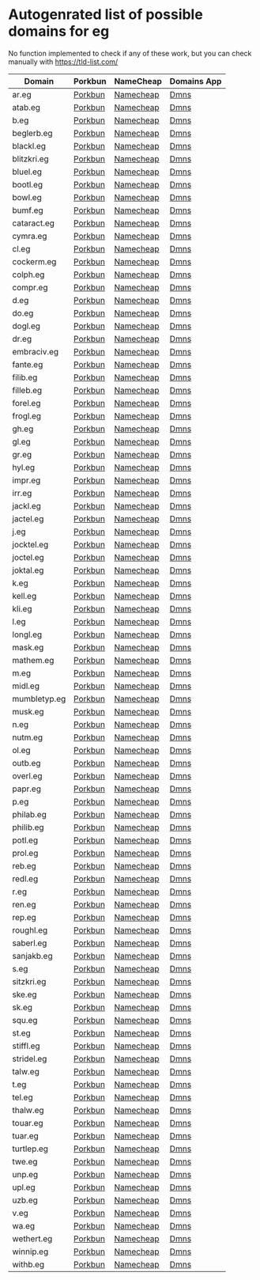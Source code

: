 # Autogenrated list of possible domains for eg

No function implemented to check if any of these work, but you can check manually with https://tld-list.com/

| Domain | Porkbun | NameCheap | Domains App |
|---|---|---|---|
| ar.eg | [Porkbun](https://porkbun.com/checkout/search?prb=e814663da1&tlds=&idnLanguage=&search=search&q=ar.eg) | [Namecheap](https://www.namecheap.com/domains/registration/results/?domain=ar.eg) | [Dmns](https://dmns.app/domains?q=ar.eg) |
| atab.eg | [Porkbun](https://porkbun.com/checkout/search?prb=e814663da1&tlds=&idnLanguage=&search=search&q=atab.eg) | [Namecheap](https://www.namecheap.com/domains/registration/results/?domain=atab.eg) | [Dmns](https://dmns.app/domains?q=atab.eg) |
| b.eg | [Porkbun](https://porkbun.com/checkout/search?prb=e814663da1&tlds=&idnLanguage=&search=search&q=b.eg) | [Namecheap](https://www.namecheap.com/domains/registration/results/?domain=b.eg) | [Dmns](https://dmns.app/domains?q=b.eg) |
| beglerb.eg | [Porkbun](https://porkbun.com/checkout/search?prb=e814663da1&tlds=&idnLanguage=&search=search&q=beglerb.eg) | [Namecheap](https://www.namecheap.com/domains/registration/results/?domain=beglerb.eg) | [Dmns](https://dmns.app/domains?q=beglerb.eg) |
| blackl.eg | [Porkbun](https://porkbun.com/checkout/search?prb=e814663da1&tlds=&idnLanguage=&search=search&q=blackl.eg) | [Namecheap](https://www.namecheap.com/domains/registration/results/?domain=blackl.eg) | [Dmns](https://dmns.app/domains?q=blackl.eg) |
| blitzkri.eg | [Porkbun](https://porkbun.com/checkout/search?prb=e814663da1&tlds=&idnLanguage=&search=search&q=blitzkri.eg) | [Namecheap](https://www.namecheap.com/domains/registration/results/?domain=blitzkri.eg) | [Dmns](https://dmns.app/domains?q=blitzkri.eg) |
| bluel.eg | [Porkbun](https://porkbun.com/checkout/search?prb=e814663da1&tlds=&idnLanguage=&search=search&q=bluel.eg) | [Namecheap](https://www.namecheap.com/domains/registration/results/?domain=bluel.eg) | [Dmns](https://dmns.app/domains?q=bluel.eg) |
| bootl.eg | [Porkbun](https://porkbun.com/checkout/search?prb=e814663da1&tlds=&idnLanguage=&search=search&q=bootl.eg) | [Namecheap](https://www.namecheap.com/domains/registration/results/?domain=bootl.eg) | [Dmns](https://dmns.app/domains?q=bootl.eg) |
| bowl.eg | [Porkbun](https://porkbun.com/checkout/search?prb=e814663da1&tlds=&idnLanguage=&search=search&q=bowl.eg) | [Namecheap](https://www.namecheap.com/domains/registration/results/?domain=bowl.eg) | [Dmns](https://dmns.app/domains?q=bowl.eg) |
| bumf.eg | [Porkbun](https://porkbun.com/checkout/search?prb=e814663da1&tlds=&idnLanguage=&search=search&q=bumf.eg) | [Namecheap](https://www.namecheap.com/domains/registration/results/?domain=bumf.eg) | [Dmns](https://dmns.app/domains?q=bumf.eg) |
| cataract.eg | [Porkbun](https://porkbun.com/checkout/search?prb=e814663da1&tlds=&idnLanguage=&search=search&q=cataract.eg) | [Namecheap](https://www.namecheap.com/domains/registration/results/?domain=cataract.eg) | [Dmns](https://dmns.app/domains?q=cataract.eg) |
| cymra.eg | [Porkbun](https://porkbun.com/checkout/search?prb=e814663da1&tlds=&idnLanguage=&search=search&q=cymra.eg) | [Namecheap](https://www.namecheap.com/domains/registration/results/?domain=cymra.eg) | [Dmns](https://dmns.app/domains?q=cymra.eg) |
| cl.eg | [Porkbun](https://porkbun.com/checkout/search?prb=e814663da1&tlds=&idnLanguage=&search=search&q=cl.eg) | [Namecheap](https://www.namecheap.com/domains/registration/results/?domain=cl.eg) | [Dmns](https://dmns.app/domains?q=cl.eg) |
| cockerm.eg | [Porkbun](https://porkbun.com/checkout/search?prb=e814663da1&tlds=&idnLanguage=&search=search&q=cockerm.eg) | [Namecheap](https://www.namecheap.com/domains/registration/results/?domain=cockerm.eg) | [Dmns](https://dmns.app/domains?q=cockerm.eg) |
| colph.eg | [Porkbun](https://porkbun.com/checkout/search?prb=e814663da1&tlds=&idnLanguage=&search=search&q=colph.eg) | [Namecheap](https://www.namecheap.com/domains/registration/results/?domain=colph.eg) | [Dmns](https://dmns.app/domains?q=colph.eg) |
| compr.eg | [Porkbun](https://porkbun.com/checkout/search?prb=e814663da1&tlds=&idnLanguage=&search=search&q=compr.eg) | [Namecheap](https://www.namecheap.com/domains/registration/results/?domain=compr.eg) | [Dmns](https://dmns.app/domains?q=compr.eg) |
| d.eg | [Porkbun](https://porkbun.com/checkout/search?prb=e814663da1&tlds=&idnLanguage=&search=search&q=d.eg) | [Namecheap](https://www.namecheap.com/domains/registration/results/?domain=d.eg) | [Dmns](https://dmns.app/domains?q=d.eg) |
| do.eg | [Porkbun](https://porkbun.com/checkout/search?prb=e814663da1&tlds=&idnLanguage=&search=search&q=do.eg) | [Namecheap](https://www.namecheap.com/domains/registration/results/?domain=do.eg) | [Dmns](https://dmns.app/domains?q=do.eg) |
| dogl.eg | [Porkbun](https://porkbun.com/checkout/search?prb=e814663da1&tlds=&idnLanguage=&search=search&q=dogl.eg) | [Namecheap](https://www.namecheap.com/domains/registration/results/?domain=dogl.eg) | [Dmns](https://dmns.app/domains?q=dogl.eg) |
| dr.eg | [Porkbun](https://porkbun.com/checkout/search?prb=e814663da1&tlds=&idnLanguage=&search=search&q=dr.eg) | [Namecheap](https://www.namecheap.com/domains/registration/results/?domain=dr.eg) | [Dmns](https://dmns.app/domains?q=dr.eg) |
| embraciv.eg | [Porkbun](https://porkbun.com/checkout/search?prb=e814663da1&tlds=&idnLanguage=&search=search&q=embraciv.eg) | [Namecheap](https://www.namecheap.com/domains/registration/results/?domain=embraciv.eg) | [Dmns](https://dmns.app/domains?q=embraciv.eg) |
| fante.eg | [Porkbun](https://porkbun.com/checkout/search?prb=e814663da1&tlds=&idnLanguage=&search=search&q=fante.eg) | [Namecheap](https://www.namecheap.com/domains/registration/results/?domain=fante.eg) | [Dmns](https://dmns.app/domains?q=fante.eg) |
| filib.eg | [Porkbun](https://porkbun.com/checkout/search?prb=e814663da1&tlds=&idnLanguage=&search=search&q=filib.eg) | [Namecheap](https://www.namecheap.com/domains/registration/results/?domain=filib.eg) | [Dmns](https://dmns.app/domains?q=filib.eg) |
| filleb.eg | [Porkbun](https://porkbun.com/checkout/search?prb=e814663da1&tlds=&idnLanguage=&search=search&q=filleb.eg) | [Namecheap](https://www.namecheap.com/domains/registration/results/?domain=filleb.eg) | [Dmns](https://dmns.app/domains?q=filleb.eg) |
| forel.eg | [Porkbun](https://porkbun.com/checkout/search?prb=e814663da1&tlds=&idnLanguage=&search=search&q=forel.eg) | [Namecheap](https://www.namecheap.com/domains/registration/results/?domain=forel.eg) | [Dmns](https://dmns.app/domains?q=forel.eg) |
| frogl.eg | [Porkbun](https://porkbun.com/checkout/search?prb=e814663da1&tlds=&idnLanguage=&search=search&q=frogl.eg) | [Namecheap](https://www.namecheap.com/domains/registration/results/?domain=frogl.eg) | [Dmns](https://dmns.app/domains?q=frogl.eg) |
| gh.eg | [Porkbun](https://porkbun.com/checkout/search?prb=e814663da1&tlds=&idnLanguage=&search=search&q=gh.eg) | [Namecheap](https://www.namecheap.com/domains/registration/results/?domain=gh.eg) | [Dmns](https://dmns.app/domains?q=gh.eg) |
| gl.eg | [Porkbun](https://porkbun.com/checkout/search?prb=e814663da1&tlds=&idnLanguage=&search=search&q=gl.eg) | [Namecheap](https://www.namecheap.com/domains/registration/results/?domain=gl.eg) | [Dmns](https://dmns.app/domains?q=gl.eg) |
| gr.eg | [Porkbun](https://porkbun.com/checkout/search?prb=e814663da1&tlds=&idnLanguage=&search=search&q=gr.eg) | [Namecheap](https://www.namecheap.com/domains/registration/results/?domain=gr.eg) | [Dmns](https://dmns.app/domains?q=gr.eg) |
| hyl.eg | [Porkbun](https://porkbun.com/checkout/search?prb=e814663da1&tlds=&idnLanguage=&search=search&q=hyl.eg) | [Namecheap](https://www.namecheap.com/domains/registration/results/?domain=hyl.eg) | [Dmns](https://dmns.app/domains?q=hyl.eg) |
| impr.eg | [Porkbun](https://porkbun.com/checkout/search?prb=e814663da1&tlds=&idnLanguage=&search=search&q=impr.eg) | [Namecheap](https://www.namecheap.com/domains/registration/results/?domain=impr.eg) | [Dmns](https://dmns.app/domains?q=impr.eg) |
| irr.eg | [Porkbun](https://porkbun.com/checkout/search?prb=e814663da1&tlds=&idnLanguage=&search=search&q=irr.eg) | [Namecheap](https://www.namecheap.com/domains/registration/results/?domain=irr.eg) | [Dmns](https://dmns.app/domains?q=irr.eg) |
| jackl.eg | [Porkbun](https://porkbun.com/checkout/search?prb=e814663da1&tlds=&idnLanguage=&search=search&q=jackl.eg) | [Namecheap](https://www.namecheap.com/domains/registration/results/?domain=jackl.eg) | [Dmns](https://dmns.app/domains?q=jackl.eg) |
| jactel.eg | [Porkbun](https://porkbun.com/checkout/search?prb=e814663da1&tlds=&idnLanguage=&search=search&q=jactel.eg) | [Namecheap](https://www.namecheap.com/domains/registration/results/?domain=jactel.eg) | [Dmns](https://dmns.app/domains?q=jactel.eg) |
| j.eg | [Porkbun](https://porkbun.com/checkout/search?prb=e814663da1&tlds=&idnLanguage=&search=search&q=j.eg) | [Namecheap](https://www.namecheap.com/domains/registration/results/?domain=j.eg) | [Dmns](https://dmns.app/domains?q=j.eg) |
| jocktel.eg | [Porkbun](https://porkbun.com/checkout/search?prb=e814663da1&tlds=&idnLanguage=&search=search&q=jocktel.eg) | [Namecheap](https://www.namecheap.com/domains/registration/results/?domain=jocktel.eg) | [Dmns](https://dmns.app/domains?q=jocktel.eg) |
| joctel.eg | [Porkbun](https://porkbun.com/checkout/search?prb=e814663da1&tlds=&idnLanguage=&search=search&q=joctel.eg) | [Namecheap](https://www.namecheap.com/domains/registration/results/?domain=joctel.eg) | [Dmns](https://dmns.app/domains?q=joctel.eg) |
| joktal.eg | [Porkbun](https://porkbun.com/checkout/search?prb=e814663da1&tlds=&idnLanguage=&search=search&q=joktal.eg) | [Namecheap](https://www.namecheap.com/domains/registration/results/?domain=joktal.eg) | [Dmns](https://dmns.app/domains?q=joktal.eg) |
| k.eg | [Porkbun](https://porkbun.com/checkout/search?prb=e814663da1&tlds=&idnLanguage=&search=search&q=k.eg) | [Namecheap](https://www.namecheap.com/domains/registration/results/?domain=k.eg) | [Dmns](https://dmns.app/domains?q=k.eg) |
| kell.eg | [Porkbun](https://porkbun.com/checkout/search?prb=e814663da1&tlds=&idnLanguage=&search=search&q=kell.eg) | [Namecheap](https://www.namecheap.com/domains/registration/results/?domain=kell.eg) | [Dmns](https://dmns.app/domains?q=kell.eg) |
| kli.eg | [Porkbun](https://porkbun.com/checkout/search?prb=e814663da1&tlds=&idnLanguage=&search=search&q=kli.eg) | [Namecheap](https://www.namecheap.com/domains/registration/results/?domain=kli.eg) | [Dmns](https://dmns.app/domains?q=kli.eg) |
| l.eg | [Porkbun](https://porkbun.com/checkout/search?prb=e814663da1&tlds=&idnLanguage=&search=search&q=l.eg) | [Namecheap](https://www.namecheap.com/domains/registration/results/?domain=l.eg) | [Dmns](https://dmns.app/domains?q=l.eg) |
| longl.eg | [Porkbun](https://porkbun.com/checkout/search?prb=e814663da1&tlds=&idnLanguage=&search=search&q=longl.eg) | [Namecheap](https://www.namecheap.com/domains/registration/results/?domain=longl.eg) | [Dmns](https://dmns.app/domains?q=longl.eg) |
| mask.eg | [Porkbun](https://porkbun.com/checkout/search?prb=e814663da1&tlds=&idnLanguage=&search=search&q=mask.eg) | [Namecheap](https://www.namecheap.com/domains/registration/results/?domain=mask.eg) | [Dmns](https://dmns.app/domains?q=mask.eg) |
| mathem.eg | [Porkbun](https://porkbun.com/checkout/search?prb=e814663da1&tlds=&idnLanguage=&search=search&q=mathem.eg) | [Namecheap](https://www.namecheap.com/domains/registration/results/?domain=mathem.eg) | [Dmns](https://dmns.app/domains?q=mathem.eg) |
| m.eg | [Porkbun](https://porkbun.com/checkout/search?prb=e814663da1&tlds=&idnLanguage=&search=search&q=m.eg) | [Namecheap](https://www.namecheap.com/domains/registration/results/?domain=m.eg) | [Dmns](https://dmns.app/domains?q=m.eg) |
| midl.eg | [Porkbun](https://porkbun.com/checkout/search?prb=e814663da1&tlds=&idnLanguage=&search=search&q=midl.eg) | [Namecheap](https://www.namecheap.com/domains/registration/results/?domain=midl.eg) | [Dmns](https://dmns.app/domains?q=midl.eg) |
| mumbletyp.eg | [Porkbun](https://porkbun.com/checkout/search?prb=e814663da1&tlds=&idnLanguage=&search=search&q=mumbletyp.eg) | [Namecheap](https://www.namecheap.com/domains/registration/results/?domain=mumbletyp.eg) | [Dmns](https://dmns.app/domains?q=mumbletyp.eg) |
| musk.eg | [Porkbun](https://porkbun.com/checkout/search?prb=e814663da1&tlds=&idnLanguage=&search=search&q=musk.eg) | [Namecheap](https://www.namecheap.com/domains/registration/results/?domain=musk.eg) | [Dmns](https://dmns.app/domains?q=musk.eg) |
| n.eg | [Porkbun](https://porkbun.com/checkout/search?prb=e814663da1&tlds=&idnLanguage=&search=search&q=n.eg) | [Namecheap](https://www.namecheap.com/domains/registration/results/?domain=n.eg) | [Dmns](https://dmns.app/domains?q=n.eg) |
| nutm.eg | [Porkbun](https://porkbun.com/checkout/search?prb=e814663da1&tlds=&idnLanguage=&search=search&q=nutm.eg) | [Namecheap](https://www.namecheap.com/domains/registration/results/?domain=nutm.eg) | [Dmns](https://dmns.app/domains?q=nutm.eg) |
| ol.eg | [Porkbun](https://porkbun.com/checkout/search?prb=e814663da1&tlds=&idnLanguage=&search=search&q=ol.eg) | [Namecheap](https://www.namecheap.com/domains/registration/results/?domain=ol.eg) | [Dmns](https://dmns.app/domains?q=ol.eg) |
| outb.eg | [Porkbun](https://porkbun.com/checkout/search?prb=e814663da1&tlds=&idnLanguage=&search=search&q=outb.eg) | [Namecheap](https://www.namecheap.com/domains/registration/results/?domain=outb.eg) | [Dmns](https://dmns.app/domains?q=outb.eg) |
| overl.eg | [Porkbun](https://porkbun.com/checkout/search?prb=e814663da1&tlds=&idnLanguage=&search=search&q=overl.eg) | [Namecheap](https://www.namecheap.com/domains/registration/results/?domain=overl.eg) | [Dmns](https://dmns.app/domains?q=overl.eg) |
| papr.eg | [Porkbun](https://porkbun.com/checkout/search?prb=e814663da1&tlds=&idnLanguage=&search=search&q=papr.eg) | [Namecheap](https://www.namecheap.com/domains/registration/results/?domain=papr.eg) | [Dmns](https://dmns.app/domains?q=papr.eg) |
| p.eg | [Porkbun](https://porkbun.com/checkout/search?prb=e814663da1&tlds=&idnLanguage=&search=search&q=p.eg) | [Namecheap](https://www.namecheap.com/domains/registration/results/?domain=p.eg) | [Dmns](https://dmns.app/domains?q=p.eg) |
| philab.eg | [Porkbun](https://porkbun.com/checkout/search?prb=e814663da1&tlds=&idnLanguage=&search=search&q=philab.eg) | [Namecheap](https://www.namecheap.com/domains/registration/results/?domain=philab.eg) | [Dmns](https://dmns.app/domains?q=philab.eg) |
| philib.eg | [Porkbun](https://porkbun.com/checkout/search?prb=e814663da1&tlds=&idnLanguage=&search=search&q=philib.eg) | [Namecheap](https://www.namecheap.com/domains/registration/results/?domain=philib.eg) | [Dmns](https://dmns.app/domains?q=philib.eg) |
| potl.eg | [Porkbun](https://porkbun.com/checkout/search?prb=e814663da1&tlds=&idnLanguage=&search=search&q=potl.eg) | [Namecheap](https://www.namecheap.com/domains/registration/results/?domain=potl.eg) | [Dmns](https://dmns.app/domains?q=potl.eg) |
| prol.eg | [Porkbun](https://porkbun.com/checkout/search?prb=e814663da1&tlds=&idnLanguage=&search=search&q=prol.eg) | [Namecheap](https://www.namecheap.com/domains/registration/results/?domain=prol.eg) | [Dmns](https://dmns.app/domains?q=prol.eg) |
| reb.eg | [Porkbun](https://porkbun.com/checkout/search?prb=e814663da1&tlds=&idnLanguage=&search=search&q=reb.eg) | [Namecheap](https://www.namecheap.com/domains/registration/results/?domain=reb.eg) | [Dmns](https://dmns.app/domains?q=reb.eg) |
| redl.eg | [Porkbun](https://porkbun.com/checkout/search?prb=e814663da1&tlds=&idnLanguage=&search=search&q=redl.eg) | [Namecheap](https://www.namecheap.com/domains/registration/results/?domain=redl.eg) | [Dmns](https://dmns.app/domains?q=redl.eg) |
| r.eg | [Porkbun](https://porkbun.com/checkout/search?prb=e814663da1&tlds=&idnLanguage=&search=search&q=r.eg) | [Namecheap](https://www.namecheap.com/domains/registration/results/?domain=r.eg) | [Dmns](https://dmns.app/domains?q=r.eg) |
| ren.eg | [Porkbun](https://porkbun.com/checkout/search?prb=e814663da1&tlds=&idnLanguage=&search=search&q=ren.eg) | [Namecheap](https://www.namecheap.com/domains/registration/results/?domain=ren.eg) | [Dmns](https://dmns.app/domains?q=ren.eg) |
| rep.eg | [Porkbun](https://porkbun.com/checkout/search?prb=e814663da1&tlds=&idnLanguage=&search=search&q=rep.eg) | [Namecheap](https://www.namecheap.com/domains/registration/results/?domain=rep.eg) | [Dmns](https://dmns.app/domains?q=rep.eg) |
| roughl.eg | [Porkbun](https://porkbun.com/checkout/search?prb=e814663da1&tlds=&idnLanguage=&search=search&q=roughl.eg) | [Namecheap](https://www.namecheap.com/domains/registration/results/?domain=roughl.eg) | [Dmns](https://dmns.app/domains?q=roughl.eg) |
| saberl.eg | [Porkbun](https://porkbun.com/checkout/search?prb=e814663da1&tlds=&idnLanguage=&search=search&q=saberl.eg) | [Namecheap](https://www.namecheap.com/domains/registration/results/?domain=saberl.eg) | [Dmns](https://dmns.app/domains?q=saberl.eg) |
| sanjakb.eg | [Porkbun](https://porkbun.com/checkout/search?prb=e814663da1&tlds=&idnLanguage=&search=search&q=sanjakb.eg) | [Namecheap](https://www.namecheap.com/domains/registration/results/?domain=sanjakb.eg) | [Dmns](https://dmns.app/domains?q=sanjakb.eg) |
| s.eg | [Porkbun](https://porkbun.com/checkout/search?prb=e814663da1&tlds=&idnLanguage=&search=search&q=s.eg) | [Namecheap](https://www.namecheap.com/domains/registration/results/?domain=s.eg) | [Dmns](https://dmns.app/domains?q=s.eg) |
| sitzkri.eg | [Porkbun](https://porkbun.com/checkout/search?prb=e814663da1&tlds=&idnLanguage=&search=search&q=sitzkri.eg) | [Namecheap](https://www.namecheap.com/domains/registration/results/?domain=sitzkri.eg) | [Dmns](https://dmns.app/domains?q=sitzkri.eg) |
| ske.eg | [Porkbun](https://porkbun.com/checkout/search?prb=e814663da1&tlds=&idnLanguage=&search=search&q=ske.eg) | [Namecheap](https://www.namecheap.com/domains/registration/results/?domain=ske.eg) | [Dmns](https://dmns.app/domains?q=ske.eg) |
| sk.eg | [Porkbun](https://porkbun.com/checkout/search?prb=e814663da1&tlds=&idnLanguage=&search=search&q=sk.eg) | [Namecheap](https://www.namecheap.com/domains/registration/results/?domain=sk.eg) | [Dmns](https://dmns.app/domains?q=sk.eg) |
| squ.eg | [Porkbun](https://porkbun.com/checkout/search?prb=e814663da1&tlds=&idnLanguage=&search=search&q=squ.eg) | [Namecheap](https://www.namecheap.com/domains/registration/results/?domain=squ.eg) | [Dmns](https://dmns.app/domains?q=squ.eg) |
| st.eg | [Porkbun](https://porkbun.com/checkout/search?prb=e814663da1&tlds=&idnLanguage=&search=search&q=st.eg) | [Namecheap](https://www.namecheap.com/domains/registration/results/?domain=st.eg) | [Dmns](https://dmns.app/domains?q=st.eg) |
| stiffl.eg | [Porkbun](https://porkbun.com/checkout/search?prb=e814663da1&tlds=&idnLanguage=&search=search&q=stiffl.eg) | [Namecheap](https://www.namecheap.com/domains/registration/results/?domain=stiffl.eg) | [Dmns](https://dmns.app/domains?q=stiffl.eg) |
| stridel.eg | [Porkbun](https://porkbun.com/checkout/search?prb=e814663da1&tlds=&idnLanguage=&search=search&q=stridel.eg) | [Namecheap](https://www.namecheap.com/domains/registration/results/?domain=stridel.eg) | [Dmns](https://dmns.app/domains?q=stridel.eg) |
| talw.eg | [Porkbun](https://porkbun.com/checkout/search?prb=e814663da1&tlds=&idnLanguage=&search=search&q=talw.eg) | [Namecheap](https://www.namecheap.com/domains/registration/results/?domain=talw.eg) | [Dmns](https://dmns.app/domains?q=talw.eg) |
| t.eg | [Porkbun](https://porkbun.com/checkout/search?prb=e814663da1&tlds=&idnLanguage=&search=search&q=t.eg) | [Namecheap](https://www.namecheap.com/domains/registration/results/?domain=t.eg) | [Dmns](https://dmns.app/domains?q=t.eg) |
| tel.eg | [Porkbun](https://porkbun.com/checkout/search?prb=e814663da1&tlds=&idnLanguage=&search=search&q=tel.eg) | [Namecheap](https://www.namecheap.com/domains/registration/results/?domain=tel.eg) | [Dmns](https://dmns.app/domains?q=tel.eg) |
| thalw.eg | [Porkbun](https://porkbun.com/checkout/search?prb=e814663da1&tlds=&idnLanguage=&search=search&q=thalw.eg) | [Namecheap](https://www.namecheap.com/domains/registration/results/?domain=thalw.eg) | [Dmns](https://dmns.app/domains?q=thalw.eg) |
| touar.eg | [Porkbun](https://porkbun.com/checkout/search?prb=e814663da1&tlds=&idnLanguage=&search=search&q=touar.eg) | [Namecheap](https://www.namecheap.com/domains/registration/results/?domain=touar.eg) | [Dmns](https://dmns.app/domains?q=touar.eg) |
| tuar.eg | [Porkbun](https://porkbun.com/checkout/search?prb=e814663da1&tlds=&idnLanguage=&search=search&q=tuar.eg) | [Namecheap](https://www.namecheap.com/domains/registration/results/?domain=tuar.eg) | [Dmns](https://dmns.app/domains?q=tuar.eg) |
| turtlep.eg | [Porkbun](https://porkbun.com/checkout/search?prb=e814663da1&tlds=&idnLanguage=&search=search&q=turtlep.eg) | [Namecheap](https://www.namecheap.com/domains/registration/results/?domain=turtlep.eg) | [Dmns](https://dmns.app/domains?q=turtlep.eg) |
| twe.eg | [Porkbun](https://porkbun.com/checkout/search?prb=e814663da1&tlds=&idnLanguage=&search=search&q=twe.eg) | [Namecheap](https://www.namecheap.com/domains/registration/results/?domain=twe.eg) | [Dmns](https://dmns.app/domains?q=twe.eg) |
| unp.eg | [Porkbun](https://porkbun.com/checkout/search?prb=e814663da1&tlds=&idnLanguage=&search=search&q=unp.eg) | [Namecheap](https://www.namecheap.com/domains/registration/results/?domain=unp.eg) | [Dmns](https://dmns.app/domains?q=unp.eg) |
| upl.eg | [Porkbun](https://porkbun.com/checkout/search?prb=e814663da1&tlds=&idnLanguage=&search=search&q=upl.eg) | [Namecheap](https://www.namecheap.com/domains/registration/results/?domain=upl.eg) | [Dmns](https://dmns.app/domains?q=upl.eg) |
| uzb.eg | [Porkbun](https://porkbun.com/checkout/search?prb=e814663da1&tlds=&idnLanguage=&search=search&q=uzb.eg) | [Namecheap](https://www.namecheap.com/domains/registration/results/?domain=uzb.eg) | [Dmns](https://dmns.app/domains?q=uzb.eg) |
| v.eg | [Porkbun](https://porkbun.com/checkout/search?prb=e814663da1&tlds=&idnLanguage=&search=search&q=v.eg) | [Namecheap](https://www.namecheap.com/domains/registration/results/?domain=v.eg) | [Dmns](https://dmns.app/domains?q=v.eg) |
| wa.eg | [Porkbun](https://porkbun.com/checkout/search?prb=e814663da1&tlds=&idnLanguage=&search=search&q=wa.eg) | [Namecheap](https://www.namecheap.com/domains/registration/results/?domain=wa.eg) | [Dmns](https://dmns.app/domains?q=wa.eg) |
| wethert.eg | [Porkbun](https://porkbun.com/checkout/search?prb=e814663da1&tlds=&idnLanguage=&search=search&q=wethert.eg) | [Namecheap](https://www.namecheap.com/domains/registration/results/?domain=wethert.eg) | [Dmns](https://dmns.app/domains?q=wethert.eg) |
| winnip.eg | [Porkbun](https://porkbun.com/checkout/search?prb=e814663da1&tlds=&idnLanguage=&search=search&q=winnip.eg) | [Namecheap](https://www.namecheap.com/domains/registration/results/?domain=winnip.eg) | [Dmns](https://dmns.app/domains?q=winnip.eg) |
| withb.eg | [Porkbun](https://porkbun.com/checkout/search?prb=e814663da1&tlds=&idnLanguage=&search=search&q=withb.eg) | [Namecheap](https://www.namecheap.com/domains/registration/results/?domain=withb.eg) | [Dmns](https://dmns.app/domains?q=withb.eg) |
